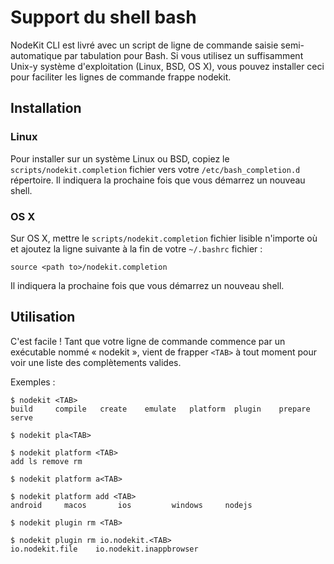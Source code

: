 <!--
#
# Licensed to OffGrid Networks (OGN) under one
# or more contributor license agreements.  See the NOTICE file
# distributed with this work for additional information
# regarding copyright ownership.  OGN licenses this file
# to you under the Apache License, Version 2.0 (the
# "License"); you may not use this file except in compliance
# with the License.  You may obtain a copy of the License at
# 
# http://apache.org/licenses/LICENSE-2.0
# 
# Unless required by applicable law or agreed to in writing,
# software distributed under the License is distributed on an
# "AS IS" BASIS, WITHOUT WARRANTIES OR CONDITIONS OF ANY
#  KIND, either express or implied.  See the License for the
# specific language governing permissions and limitations
# under the License.
#
-->

# Support du shell bash

NodeKit CLI est livré avec un script de ligne de commande saisie semi-automatique par tabulation pour Bash. Si vous utilisez un suffisamment Unix-y système d'exploitation (Linux, BSD, OS X), vous pouvez installer ceci pour faciliter les lignes de commande frappe nodekit.

## Installation

### Linux

Pour installer sur un système Linux ou BSD, copiez le `scripts/nodekit.completion` fichier vers votre `/etc/bash_completion.d` répertoire. Il indiquera la prochaine fois que vous démarrez un nouveau shell.

### OS X

Sur OS X, mettre le `scripts/nodekit.completion` fichier lisible n'importe où et ajoutez la ligne suivante à la fin de votre `~/.bashrc` fichier :

    source <path to>/nodekit.completion
    

Il indiquera la prochaine fois que vous démarrez un nouveau shell.

## Utilisation

C'est facile ! Tant que votre ligne de commande commence par un exécutable nommé « nodekit », vient de frapper `<TAB>` à tout moment pour voir une liste des complètements valides.

Exemples :

    $ nodekit <TAB>
    build     compile   create    emulate   platform  plugin    prepare   serve
    
    $ nodekit pla<TAB>
    
    $ nodekit platform <TAB>
    add ls remove rm
    
    $ nodekit platform a<TAB>
    
    $ nodekit platform add <TAB>
    android     macos       ios         windows     nodejs
    
    $ nodekit plugin rm <TAB>
    
    $ nodekit plugin rm io.nodekit.<TAB>
    io.nodekit.file    io.nodekit.inappbrowser